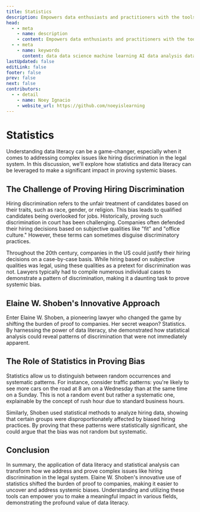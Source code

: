 ```yaml
---
title: Statistics
description: Empowers data enthusiasts and practitioners with the tools and knowledge to unlock the potential of data.
head:
  - - meta
    - name: description
    - content: Empowers data enthusiasts and practitioners with the tools and knowledge to unlock the potential of data.
  - - meta
    - name: keywords
      content: data data science machine learning AI data analysis data-driven data enthusiasts data practitioners
lastUpdated: false
editLink: false
footer: false
prev: false
next: false
contributors:
  - - detail
    - name: Noey Ignacio
    - website_url: https://github.com/noeyislearning
---
```


# Statistics

Understanding data literacy can be a game-changer, especially when it comes to addressing complex issues like hiring discrimination in the legal system. In this discussion, we'll explore how statistics and data literacy can be leveraged to make a significant impact in proving systemic biases.

## The Challenge of Proving Hiring Discrimination

Hiring discrimination refers to the unfair treatment of candidates based on their traits, such as race, gender, or religion. This bias leads to qualified candidates being overlooked for jobs. Historically, proving such discrimination in court has been challenging. Companies often defended their hiring decisions based on subjective qualities like "fit" and "office culture." However, these terms can sometimes disguise discriminatory practices.

Throughout the 20th century, companies in the US could justify their hiring decisions on a case-by-case basis. While hiring based on subjective qualities was legal, using these qualities as a pretext for discrimination was not. Lawyers typically had to compile numerous individual cases to demonstrate a pattern of discrimination, making it a daunting task to prove systemic bias.

## Elaine W. Shoben's Innovative Approach

Enter Elaine W. Shoben, a pioneering lawyer who changed the game by shifting the burden of proof to companies. Her secret weapon? Statistics. By harnessing the power of data literacy, she demonstrated how statistical analysis could reveal patterns of discrimination that were not immediately apparent.

## The Role of Statistics in Proving Bias

Statistics allow us to distinguish between random occurrences and systematic patterns. For instance, consider traffic patterns: you're likely to see more cars on the road at 8 am on a Wednesday than at the same time on a Sunday. This is not a random event but rather a systematic one, explainable by the concept of rush hour due to standard business hours.

Similarly, Shoben used statistical methods to analyze hiring data, showing that certain groups were disproportionately affected by biased hiring practices. By proving that these patterns were statistically significant, she could argue that the bias was not random but systematic.

## Conclusion

In summary, the application of data literacy and statistical analysis can transform how we address and prove complex issues like hiring discrimination in the legal system. Elaine W. Shoben's innovative use of statistics shifted the burden of proof to companies, making it easier to uncover and address systemic biases. Understanding and utilizing these tools can empower you to make a meaningful impact in various fields, demonstrating the profound value of data literacy.
